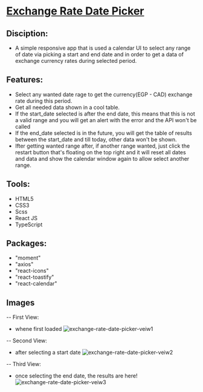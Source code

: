# [Exchange Rate Date Picker](https://exchange-rate-date-picker.netlify.app/)

## Disciption:
- A simple responsive app that is used a calendar UI to select any range of date via picking a start and end date and in order to get a data of exchange currency rates during selected period.

## Features:
- Select any wanted date rage to get the currency(EGP - CAD) exchange rate during this period.
- Get all needed data shown in a cool table.
- If the start_date selected is after the end date, this means that this is not a valid range and you will get an alert with the error and the API won't be called 
- If the end_date selected is in the future, you will get the table of results between the start_date and till today, other data won't be shown.
- Ifter getting wanted range after, if another range wanted, just click the restart button that's floating on the top right and it will reset all dates and data and show the calendar window again to allow select another range.

## Tools:

- HTML5
- CSS3
- Scss
- React JS
- TypeScript

## Packages:

- "moment"
- "axios"
- "react-icons"
- "react-toastify"
- "react-calendar"

## Images

-- First View:
- whene first loaded
![exchange-rate-date-picker-veiw1](https://user-images.githubusercontent.com/72308423/219898744-c4352382-5a4a-430a-885e-3f515cf5be0a.png)

-- Second View:
- after selecting a start date
![exchange-rate-date-picker-veiw2](https://user-images.githubusercontent.com/72308423/219898749-897d0d30-2fe0-4aa9-afc1-1cf88365ca06.png)

-- Third View:
- once selecting the end date, the results are here!
![exchange-rate-date-picker-veiw3](https://user-images.githubusercontent.com/72308423/219898752-aa1f45c3-c152-415b-843c-9166a3b1c0d7.png)
